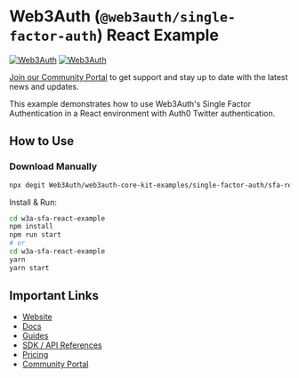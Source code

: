 # Web3Auth (`@web3auth/single-factor-auth`) React Example

[![Web3Auth](https://img.shields.io/badge/Web3Auth-SDK-blue)](https://web3auth.io/docs/sdk/single-factor-auth/)
[![Web3Auth](https://img.shields.io/badge/Web3Auth-Community-cyan)](https://community.web3auth.io)

[Join our Community Portal](https://community.web3auth.io/) to get support and stay up to date with the latest news and updates.

This example demonstrates how to use Web3Auth's Single Factor Authentication in a React environment with Auth0 Twitter authentication.

## How to Use

### Download Manually

```bash
npx degit Web3Auth/web3auth-core-kit-examples/single-factor-auth/sfa-react-auth0-twitter-example w3a-sfa-react-example
```

Install & Run:

```bash
cd w3a-sfa-react-example
npm install
npm run start
# or
cd w3a-sfa-react-example
yarn
yarn start
```

## Important Links

- [Website](https://web3auth.io)
- [Docs](https://web3auth.io/docs)
- [Guides](https://web3auth.io/docs/content-hub?type=guides)
- [SDK / API References](https://web3auth.io/docs/sdk)
- [Pricing](https://web3auth.io/pricing.html)
- [Community Portal](https://community.web3auth.io)